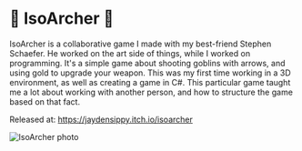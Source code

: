 # 🏹 IsoArcher 🏹

IsoArcher is a collaborative game I made with my best-friend Stephen Schaefer. He worked on the art side of things, while I worked on programming. It's a simple game about shooting goblins with arrows, and using gold to upgrade your weapon. This was my first time working in a 3D environment, as well as creating a game in C#. This particular game taught me a lot about working with another person, and how to structure the game based on that fact.

Released at: https://jaydensippy.itch.io/isoarcher

![IsoArcher photo](https://jaydensipe.github.io/images/isoarcherpic2.webp)

